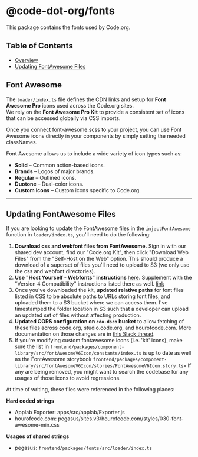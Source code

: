 # @code-dot-org/fonts

This package contains the fonts used by Code.org.

## Table of Contents

- [Overview](#overview)
- [Updating FontAwesome Files](#updating-fontawesome-files)

## Font Awesome

The `loader/index.ts` file defines the CDN links and setup for **Font Awesome Pro** icons used across the Code.org
sites.  
We rely on the **Font Awesome Pro Kit** to provide a consistent set of icons that can be accessed globally via
CSS imports.

Once you connect font-awesome.scss to your project, you can use Font Awesome icons directly in your components by simply setting the needed classNames.

Font Awesome allows us to include a wide variety of icon types such as:

- **Solid** – Common action-based icons.
- **Brands** – Logos of major brands.
- **Regular** – Outlined icons.
- **Duotone** – Dual-color icons.
- **Custom Icons** – Custom icons specific to Code.org.

---

## Updating FontAwesome Files

If you are looking to update the FontAwesome files in the `injectFontAwesome` function in `loader/index.ts`, you'll need to do the following:

1. **Download css and webfont files from FontAwesome.**
   Sign in with our shared dev account, find our "Code.org Kit", then click "Download Web Files" from the "Self-Host on the Web" option.
   This should produce a download of a superset of files you'll need to upload to S3 (we only use the css and webfont directories).
2. **Use "Host Yourself - Webfonts" instructions** [here](https://fontawesome.com/docs/web/setup/host-yourself/webfonts).
   Supplement with the "Version 4 Compatibility" instructions listed there as well. [link](https://fontawesome.com/docs/web/setup/host-yourself/webfonts#version-4-compatibility)
3. Once you've downloaded the kit, **updated relative paths**
   for font files listed in CSS to be absolute paths to URLs storing font files, and uploaded them to a S3 bucket where we can access them.
   I've timestamped the folder location in S3 such that a developer can upload an updated set of files without affecting production.
4. **Updated CORS configuration on `cdo-dsco` bucket**
   to allow fetching of these files across code.org, studio.code.org, and hourofcode.com.
   More documentation on those changes are in [this Slack thread](https://codedotorg.slack.com/archives/C03CK49G9/p1681500978173639).
5. If you're modifying custom fontawesome icons (i.e. 'kit' icons), make sure the list in `frontend/packages/component-library/src/fontAwesomeV6Icon/constants/index.ts` is up to date as well as the FontAwesome storybook `frontend/packages/component-library/src/fontAwesomeV6Icon/stories/FontAwesomeV6Icon.story.tsx` If any are being removed, you might want to search the codebase for any usages of those icons to avoid regressions.

At time of writing, these files were referenced in the following places:

**Hard coded strings**

- Applab Exporter: apps/src/applab/Exporter.js
- hourofcode.com: pegasus/sites.v3/hourofcode.com/styles/030-font-awesome-min.css

**Usages of shared strings**

- pegasus: `frontend/packages/fonts/src/loader/index.ts`
